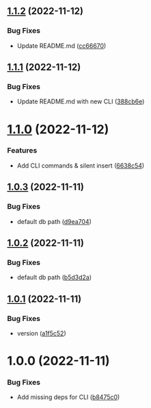 ## [1.1.2](https://github.com/moepmoep12/exile-db/compare/v1.1.1...v1.1.2) (2022-11-12)

### Bug Fixes

- Update README.md ([cc66670](https://github.com/moepmoep12/exile-db/commit/cc66670c3bd212f6bf798e1d84e96f88a9071835))

## [1.1.1](https://github.com/moepmoep12/exile-db/compare/v1.1.0...v1.1.1) (2022-11-12)

### Bug Fixes

- Update README.md with new CLI ([388cb6e](https://github.com/moepmoep12/exile-db/commit/388cb6e9a25dc28b9c9c9e9e840bfa55b43b8d51))

# [1.1.0](https://github.com/moepmoep12/exile-db/compare/v1.0.3...v1.1.0) (2022-11-12)

### Features

- Add CLI commands & silent insert ([6638c54](https://github.com/moepmoep12/exile-db/commit/6638c5499e70ac4fa508a4b1249127bccf9ba532))

## [1.0.3](https://github.com/moepmoep12/exile-db/compare/v1.0.2...v1.0.3) (2022-11-11)

### Bug Fixes

- default db path ([d9ea704](https://github.com/moepmoep12/exile-db/commit/d9ea70462249d2718f25738c7d3af29059857ecf))

## [1.0.2](https://github.com/moepmoep12/exile-db/compare/v1.0.1...v1.0.2) (2022-11-11)

### Bug Fixes

- default db path ([b5d3d2a](https://github.com/moepmoep12/exile-db/commit/b5d3d2ad9b247c982b2afe8a7aa90da13faa5606))

## [1.0.1](https://github.com/moepmoep12/exile-db/compare/v1.0.0...v1.0.1) (2022-11-11)

### Bug Fixes

- version ([a1f5c52](https://github.com/moepmoep12/exile-db/commit/a1f5c52d0fc6ff15484afea4867490e8916dde32))

# 1.0.0 (2022-11-11)

### Bug Fixes

- Add missing deps for CLI ([b8475c0](https://github.com/moepmoep12/exile-db/commit/b8475c0afe8293a8797dfca58f5a61e21cc203f5))
